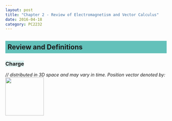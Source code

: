 ```yaml
---
layout: post
title: "Chapter 2 - Review of Electromagnetism and Vector Calculus"
date: 2016-04-18
category: PC2232
---
```


<h2><div style="padding:7px;background-color:#63C1BA;line-height:1.2;">
Review and Definitions
</div></h2>

<h3><span style="background-color:#dff2f1;">Charge</span></h3><i>// distributed in 3D space and may vary in time. Position vector denoted by:   </i>
<img src="http://i1377.photobucket.com/albums/ah79/serriferousx/2-1_zps43c8mzcz.png" style="width:120px;">



